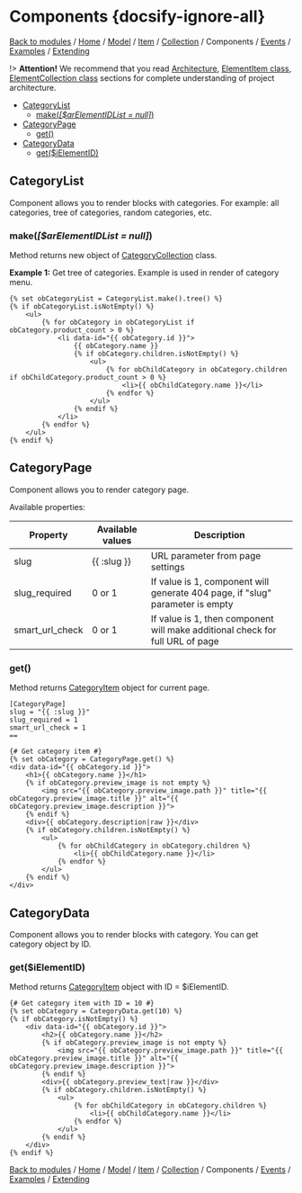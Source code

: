 # Components {docsify-ignore-all}

[Back to modules](modules/home.md)
/ [Home](modules/category/home.md)
/ [Model](modules/category/model/model.md)
/ [Item](modules/category/item/item.md)
/ [Collection](modules/category/collection/collection.md)
/ Components
/ [Events](modules/category/event/event.md)
/ [Examples](modules/category/examples/examples.md)
/ [Extending](modules/category/extending/extending.md)

!> **Attention!**  We recommend that you read [Architecture](home.md#architecture), [ElementItem class](item-class/item-class.md),
[ElementCollection class](collection-class/collection-class.md) sections for complete understanding of  project architecture.

* [CategoryList](#categorylist)
  * [make(_[$arElementIDList = null]_)](#makearelementidlist-null)
* [CategoryPage](#categorypage)
  * [get()](#get)
* [CategoryData](#categorydata)
  * [get($iElementID)](#getielementid)

## CategoryList

Component allows you to render blocks with categories. For example: all categories, tree of categories,
random categories, etc.

### make(_[$arElementIDList = null]_)

Method returns new object of [CategoryCollection](modules/category/collection/collection.md) class.

**Example 1:** Get tree of categories. Example is used in render of category menu.
```twig
{% set obCategoryList = CategoryList.make().tree() %}
{% if obCategoryList.isNotEmpty() %}
    <ul>
        {% for obCategory in obCategoryList if obCategory.product_count > 0 %}
            <li data-id="{{ obCategory.id }}">
                {{ obCategory.name }}
                {% if obCategory.children.isNotEmpty() %}
                    <ul>
                        {% for obChildCategory in obCategory.children if obChildCategory.product_count > 0 %}
                            <li>{{ obChildCategory.name }}</li>
                        {% endfor %}
                    </ul>
                {% endif %}
            </li>
        {% endfor %}
    </ul>
{% endif %}
```

## CategoryPage

Component allows you to render category page.

Available properties:

|Property|Available values|Description|
|---|---|---|
|slug|{{ :slug }}|URL parameter from page settings|
|slug_required|0 or 1|If value is 1, component will generate 404 page, if "slug" parameter is empty|
|smart_url_check|0 or 1|If value is 1, then component will make additional check for full URL of page|

### get()

Method returns [CategoryItem](modules/category/item/item.md#categoryitem) object for current page.

```twig
[CategoryPage]
slug = "{{ :slug }}"
slug_required = 1
smart_url_check = 1
==

{# Get category item #}
{% set obCategory = CategoryPage.get() %}
<div data-id="{{ obCategory.id }}">
    <h1>{{ obCategory.name }}</h1>
    {% if obCategory.preview_image is not empty %}
        <img src="{{ obCategory.preview_image.path }}" title="{{ obCategory.preview_image.title }}" alt="{{ obCategory.preview_image.description }}">
    {% endif %}
    <div>{{ obCategory.description|raw }}</div>
    {% if obCategory.children.isNotEmpty() %}
        <ul>
            {% for obChildCategory in obCategory.children %}
                <li>{{ obChildCategory.name }}</li>
            {% endfor %}
        </ul>
    {% endif %}
</div>
```

## CategoryData

Component allows you to render blocks with category. You can get category object by ID.

### get($iElementID)

Method returns [CategoryItem](modules/category/item/item.md#categoryitem) object with ID = $iElementID.
```twig
{# Get category item with ID = 10 #}
{% set obCategory = CategoryData.get(10) %}
{% if obCategory.isNotEmpty() %}
    <div data-id="{{ obCategory.id }}">
        <h2>{{ obCategory.name }}</h2>
        {% if obCategory.preview_image is not empty %}
            <img src="{{ obCategory.preview_image.path }}" title="{{ obCategory.preview_image.title }}" alt="{{ obCategory.preview_image.description }}">
        {% endif %}
        <div>{{ obCategory.preview_text|raw }}</div>
        {% if obCategory.children.isNotEmpty() %}
            <ul>
                {% for obChildCategory in obCategory.children %}
                    <li>{{ obChildCategory.name }}</li>
                {% endfor %}
            </ul>
        {% endif %}
    </div>
{% endif %}
```

[Back to modules](modules/home.md)
/ [Home](modules/category/home.md)
/ [Model](modules/category/model/model.md)
/ [Item](modules/category/item/item.md)
/ [Collection](modules/category/collection/collection.md)
/ Components
/ [Events](modules/category/event/event.md)
/ [Examples](modules/category/examples/examples.md)
/ [Extending](modules/category/extending/extending.md)